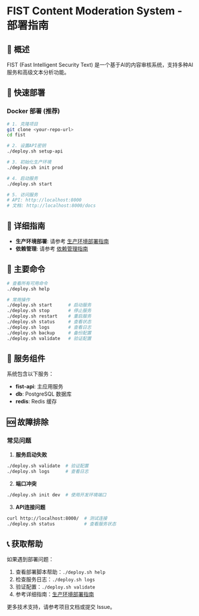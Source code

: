 # FIST Content Moderation System - 部署指南

## 🎯 概述

FIST (Fast Intelligent Security Text) 是一个基于AI的内容审核系统，支持多种AI服务和高级文本分析功能。

## 🚀 快速部署

### Docker 部署 (推荐)

```bash
# 1. 克隆项目
git clone <your-repo-url>
cd fist

# 2. 设置API密钥
./deploy.sh setup-api

# 3. 初始化生产环境
./deploy.sh init prod

# 4. 启动服务
./deploy.sh start

# 5. 访问服务
# API: http://localhost:8000
# 文档: http://localhost:8000/docs
```

## 📖 详细指南

- **生产环境部署**: 请参考 [生产环境部署指南](PRODUCTION_GUIDE.md)
- **依赖管理**: 请参考 [依赖管理指南](docs/DEPENDENCY_MANAGEMENT.md)

## 🔧 主要命令

```bash
# 查看所有可用命令
./deploy.sh help

# 常用操作
./deploy.sh start      # 启动服务
./deploy.sh stop       # 停止服务
./deploy.sh restart    # 重启服务
./deploy.sh status     # 查看状态
./deploy.sh logs       # 查看日志
./deploy.sh backup     # 备份配置
./deploy.sh validate   # 验证配置
```

## 🔧 服务组件

系统包含以下服务：

- **fist-api**: 主应用服务
- **db**: PostgreSQL 数据库
- **redis**: Redis 缓存

## 🆘 故障排除

### 常见问题

1. **服务启动失败**
```bash
./deploy.sh validate  # 验证配置
./deploy.sh logs      # 查看日志
```

2. **端口冲突**
```bash
./deploy.sh init dev  # 使用开发环境端口
```

3. **API连接问题**
```bash
curl http://localhost:8000/  # 测试连接
./deploy.sh status           # 查看服务状态
```

## 📞 获取帮助

如果遇到部署问题：

1. 查看部署脚本帮助：`./deploy.sh help`
2. 检查服务日志：`./deploy.sh logs`
3. 验证配置：`./deploy.sh validate`
4. 参考详细指南：[生产环境部署指南](PRODUCTION_GUIDE.md)

更多技术支持，请参考项目文档或提交 Issue。
